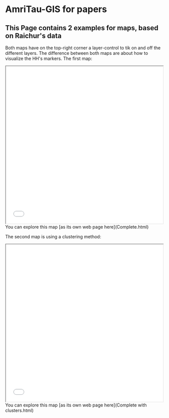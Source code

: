 # AmriTau-GIS for papers
## This Page contains 2 examples for maps, based on Raichur's data
Both maps have on the top-right corner a layer-control to tik on and off the different layers. The difference between both maps are about how to visualize the HH's markers.
The first map:
<iframe src="Complete.html" height="500" width="500"></iframe>
You can explore this map [as its own web page here](Complete.html)
<p></p>

The second map is using a clustering method:
<iframe src="Complete with clusters.html" height="500" width="500"></iframe>
You can explore this map [as its own web page here](Complete with clusters.html)
